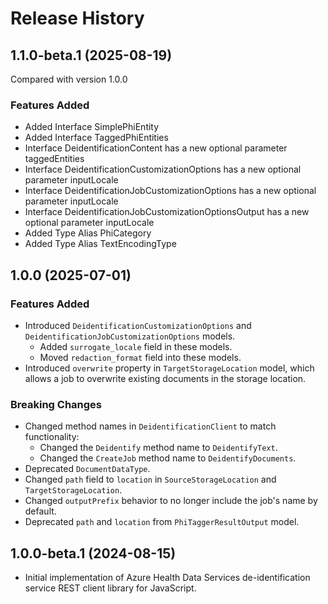 # Release History

## 1.1.0-beta.1 (2025-08-19)
Compared with version 1.0.0

### Features Added
  - Added Interface SimplePhiEntity
  - Added Interface TaggedPhiEntities
  - Interface DeidentificationContent has a new optional parameter taggedEntities
  - Interface DeidentificationCustomizationOptions has a new optional parameter inputLocale
  - Interface DeidentificationJobCustomizationOptions has a new optional parameter inputLocale
  - Interface DeidentificationJobCustomizationOptionsOutput has a new optional parameter inputLocale
  - Added Type Alias PhiCategory
  - Added Type Alias TextEncodingType

## 1.0.0 (2025-07-01)

### Features Added

- Introduced `DeidentificationCustomizationOptions` and `DeidentificationJobCustomizationOptions` models.
    - Added `surrogate_locale` field in these models.
    - Moved `redaction_format` field into these models.
- Introduced `overwrite` property in `TargetStorageLocation` model, which allows a job to overwrite existing documents in the storage location. 

### Breaking Changes

- Changed method names in `DeidentificationClient` to match functionality:
    - Changed the `Deidentify` method name to `DeidentifyText`.
    - Changed the `CreateJob` method name to `DeidentifyDocuments`.
- Deprecated `DocumentDataType`.
- Changed `path` field to `location` in `SourceStorageLocation` and `TargetStorageLocation`.
- Changed `outputPrefix` behavior to no longer include the job's name by default.
- Deprecated `path` and `location` from `PhiTaggerResultOutput` model.

## 1.0.0-beta.1 (2024-08-15)

- Initial implementation of Azure Health Data Services de-identification service REST client library for JavaScript.
